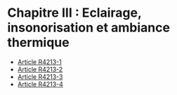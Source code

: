 # Chapitre III : Eclairage, insonorisation et ambiance thermique

* [Article R4213-1](./LEGIARTI000018532545.md)
* [Article R4213-2](./LEGIARTI000018532543.md)
* [Article R4213-3](./LEGIARTI000018532541.md)
* [Article R4213-4](./LEGIARTI000018532539.md)
